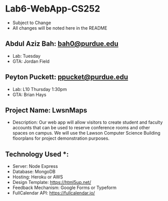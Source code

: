 # Lab6-WebApp-CS252
- Subject to Change
- All changes will be noted here in the README

## Abdul Aziz Bah: bah0@purdue.edu
- Lab: Tuesday
- GTA: Jordan Field

## Peyton Puckett: ppucket@purdue.edu
- Lab: L10 Thursday 1:30pm
- GTA: Brian Hays

## Project Name: LwsnMaps
- Description: Our web app will allow visitors to create student and faculty accounts that can be used to reserve conference rooms and other spaces on campus. We will use the Lawson Computer Science Building floorplans for project demonstration purposes.  

## Technology Used *: 
- Server: Node Express
- Database: MongoDB
- Hosting: Heroku or AWS
- Design Template: https://html5up.net/
- Feedback Mechanism: Google Forms or Typeform
- FullCalendar API: https://fullcalendar.io/

